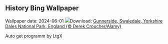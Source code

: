 ## History Bing Wallpaper
Wallpaper date: 2024-06-01
![](https://www.bing.com/th?id=OHR.YorkshireDalesNP_EN-US6104560581_UHD.jpg&w=1000)Download: [Gunnerside, Swaledale, Yorkshire Dales National Park, England (© Derek Croucher/Alamy)](https://www.bing.com/th?id=OHR.YorkshireDalesNP_EN-US6104560581_UHD.jpg)

Auto get programm by LtgX
